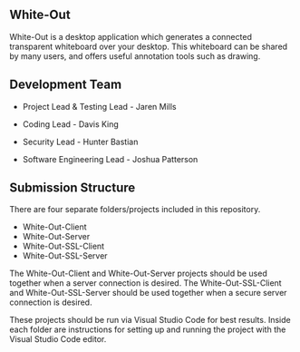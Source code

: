 ## White-Out
White-Out is a desktop application which generates a connected transparent whiteboard over your desktop. This whiteboard can be shared by many users, and offers useful annotation tools such as drawing.

## Development Team
- Project Lead & Testing Lead - Jaren Mills

- Coding Lead - Davis King

- Security Lead - Hunter Bastian

- Software Engineering Lead - Joshua Patterson

## Submission Structure
There are four separate folders/projects included in this repository.
- White-Out-Client
- White-Out-Server
- White-Out-SSL-Client
- White-Out-SSL-Server

The White-Out-Client and White-Out-Server projects should be used together when a server connection is desired.
The White-Out-SSL-Client and White-Out-SSL-Server should be used together when a secure server connection is desired.

These projects should be run via Visual Studio Code for best results.
Inside each folder are instructions for setting up and running the project with the Visual Studio Code editor.
